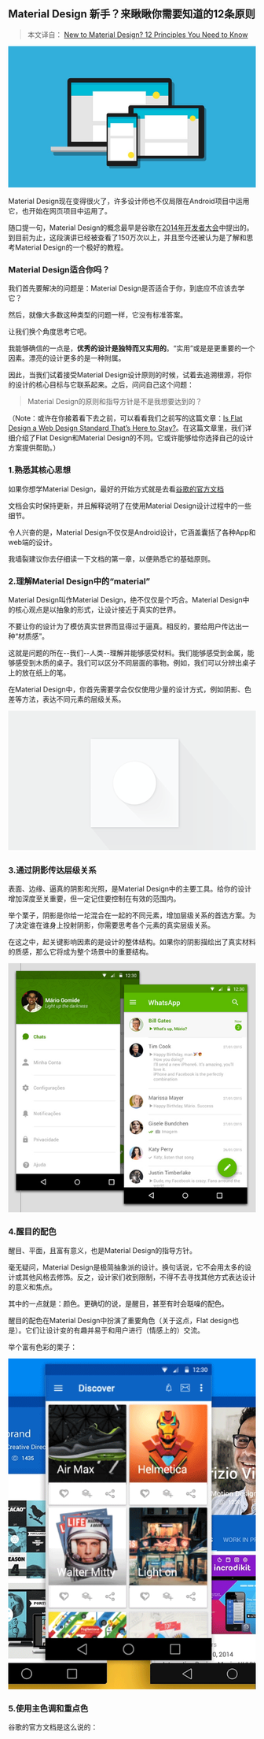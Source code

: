 ## Material Design 新手？来瞅瞅你需要知道的12条原则

> 本文译自： [New to Material Design? 12 Principles You Need to Know](http://blogs.adobe.com/dreamweaver/2015/05/new-to-material-design-12-principles-you-need-to-know.html)

![banner](../../image/NewToMaterialDesign/MaterialDesign.jpg)

Material Design现在变得很火了，许多设计师也不仅局限在Android项目中运用它，也开始在网页项目中运用了。

随口提一句，Material Design的概念最早是谷歌在[2014年开发者大会](https://www.youtube.com/watch?v=wtLJPvx7-ys#t=13m59)中提出的。到目前为止，这段演讲已经被查看了150万次以上，并且至今还被认为是了解和思考Material Design的一个极好的教程。

### Material Design适合你吗？

我们首先要解决的问题是：Material Design是否适合于你，到底应不应该去学它？

然后，就像大多数这种类型的问题一样，它没有标准答案。

让我们换个角度思考它吧。

我能够确信的一点是，**优秀的设计是独特而又实用的**。“实用”或是是更重要的一个因素。漂亮的设计更多的是一种附属。

因此，当我们试着接受Material Design设计原则的时候，试着去追溯根源，将你的设计的核心目标与它联系起来。之后，问问自己这个问题：

> Material Design的原则和指导方针是不是我想要达到的？

（Note：或许在你接着看下去之前，可以看看我们之前写的这篇文章：[Is Flat Design a Web Design Standard That’s Here to Stay?](http://blogs.adobe.com/dreamweaver/2015/02/is-flat-design-a-web-design-standard-thats-here-to-stay-10-designers-chip-in.html)。在这篇文章里，我们详细介绍了Flat Design和Material Design的不同。它或许能够给你选择自己的设计方案提供帮助。）

### 1.熟悉其核心思想

如果你想学Material Design，最好的开始方式就是去看[谷歌的官方文档]()

文档会实时保持更新，并且解释说明了在使用Material Design设计过程中的一些细节。

令人兴奋的是，Material Design不仅仅是Android设计，它涵盖囊括了各种App和web端的设计。

我墙裂建议你去仔细读一下文档的第一章，以便熟悉它的基础原则。

### 2.理解Material Design中的“material”

Material Design叫作Material Design，绝不仅仅是个巧合。Material Design中的核心观点是以抽象的形式，让设计接近于真实的世界。

不要让你的设计为了模仿真实世界而显得过于逼真。相反的，要给用户传达出一种“材质感”。

这就是问题的所在--我们--人类--理解并能够感受材料。我们能够感受到金属，能够感受到木质的桌子。我们可以区分不同层面的事物。例如，我们可以分辨出桌子上的放在纸上的笔。

在Material Design中，你首先需要学会仅仅使用少量的设计方式，例如阴影、色差等方法，表达不同元素的层级关系。

![‘Shadow‘ by Nikhil Vootkur on Behance](../../image/NewToMaterialDesign/shadow.png)

### 3.通过阴影传达层级关系

表面、边缘、逼真的阴影和光照，是Material Design中的主要工具。给你的设计增加深度至关重要，但一定记住要控制在有效的范围内。

举个栗子，阴影是你给一坨混合在一起的不同元素，增加层级关系的首选方案。为了决定谁在谁身上投射阴影，你需要思考各个元素的真实层级关系。

在这之中，起关键影响因素的是设计的整体结构。如果你的阴影描绘出了真实材料的质感，那么它将成为整个场景中的重要结构。

![‘WhatsApp | Material Design Concept‘ by Mário Gomide on Behance](../../image/NewToMaterialDesign/WhatsAppMaterialDesigin.png)

### 4.醒目的配色

醒目、平面，且富有意义，也是Material Design的指导方针。

毫无疑问，Material Design是极简抽象派的设计。换句话说，它不会用太多的设计或其他风格去修饰。反之，设计家们收到限制，不得不去寻找其他方式表达设计的意义和焦点。

其中的一点就是：颜色。更确切的说，是醒目，甚至有时会聒噪的配色。

醒目的配色在Material Design中扮演了重要角色（关于这点，Flat design也是）。它们让设计变的有趣并易于和用户进行（情感上的）交流。

举个富有色彩的栗子：

![‘Behance New App Concept (Material Design)‘ by Fabrizio Vinci on Behance](../../image/NewToMaterialDesign/BehanceMaterialDesign.gif)

### 5.使用主色调和重点色

谷歌的官方文档是这么说的：

> 